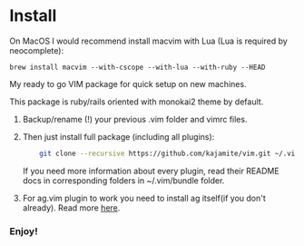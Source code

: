 # Install

On MacOS I would recommend install macvim with Lua (Lua is required by neocomplete):

    brew install macvim --with-cscope --with-lua --with-ruby --HEAD
        
My ready to go VIM package for quick setup on new machines.

This package is ruby/rails oriented with monokai2 theme by default.

1. Backup/rename (!) your previous .vim folder and vimrc files.

2. Then just install full package (including all plugins):

    ```zsh
        git clone --recursive https://github.com/kajamite/vim.git ~/.vim
    ```

    If you need more information about every plugin, read their README docs
    in corresponding folders in ~/.vim/bundle folder.

3. For ag.vim plugin to work you need to install ag itself(if you don't already). Read more [here](https://github.com/rking/ag.vim).

### Enjoy!

